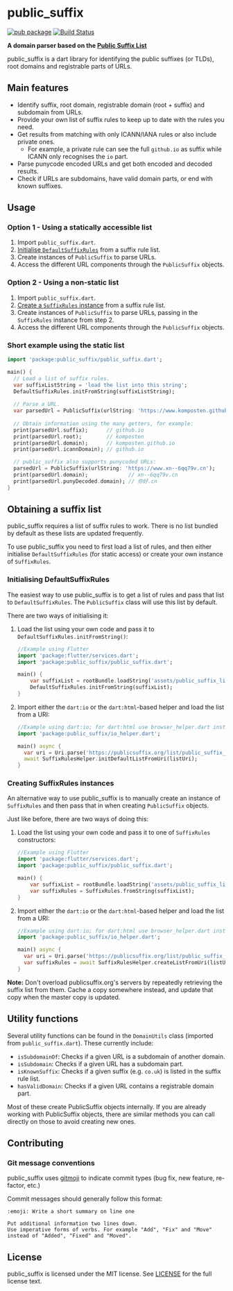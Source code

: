 # public_suffix
[![pub package](https://img.shields.io/pub/v/public_suffix.svg)](https://pub.dev/packages/public_suffix)
[![Build Status](https://travis-ci.com/Komposten/public_suffix.svg?branch=master)](https://travis-ci.com/Komposten/public_suffix)

**A domain parser based on the [Public Suffix List](https://publicsuffix.org/)**

public_suffix is a dart library for identifying the public suffixes (or TLDs), root domains and registrable parts of URLs.

## Main features
- Identify suffix, root domain, registrable domain (root + suffix) and subdomain from URLs.
- Provide your own list of suffix rules to keep up to date with the rules you need.
- Get results from matching with only ICANN/IANA rules or also include private ones.
    - For example, a private rule can see the full `github.io` as suffix while ICANN only recognises the `io` part.
- Parse punycode encoded URLs and get both encoded and decoded results.
- Check if URLs are subdomains, have valid domain parts, or end with known suffixes.

## Usage
### Option 1 - Using a statically accessible list
1) Import `public_suffix.dart`.
2) [Initialise `DefaultSuffixRules`](#initialising-defaultsuffixrules) from a suffix rule list.
3) Create instances of `PublicSuffix` to parse URLs.
4) Access the different URL components through the `PublicSuffix` objects.

### Option 2 - Using a non-static list
1) Import `public_suffix.dart`.
2) [Create a `SuffixRules` instance](#creating-suffixrules-instances) from a suffix rule list.
3) Create instances of `PublicSuffix` to parse URLs, passing in the `SuffixRules` instance from step 2.
4) Access the different URL components through the `PublicSuffix` objects.

### Short example using the static list
```dart
import 'package:public_suffix/public_suffix.dart';

main() {
  // Load a list of suffix rules.
  var suffixListString = 'load the list into this string';
  DefaultSuffixRules.initFromString(suffixListString);
  
  // Parse a URL.
  var parsedUrl = PublicSuffix(urlString: 'https://www.komposten.github.io');
  
  // Obtain information using the many getters, for example:
  print(parsedUrl.suffix);      // github.io
  print(parsedUrl.root);        // komposten
  print(parsedUrl.domain);      // komposten.github.io
  print(parsedUrl.icannDomain); // github.io

  // public_suffix also supports punycoded URLs:
  parsedUrl = PublicSuffix(urlString: 'https://www.xn--6qq79v.cn');
  print(parsedUrl.domain);             // xn--6qq79v.cn
  print(parsedUrl.punyDecoded.domain); // 你好.cn
}
```

## Obtaining a suffix list
public_suffix requires a list of suffix rules to work. There is no list bundled by default as these lists are updated frequently.

To use public_suffix you need to first load a list of rules, and then either initialise `DefaultSuffixRules` (for static access) or create
your own instance of `SuffixRules`.

### Initialising DefaultSuffixRules
The easiest way to use public_suffix is to get a list of rules and pass that list to `DefaultSuffixRules`. The `PublicSuffix` class will use this
list by default.

There are two ways of initialising it:
1) Load the list using your own code and pass it to `DefaultSuffixRules.initFromString()`:
   ```dart
   //Example using Flutter
   import 'package:flutter/services.dart';
   import 'package:public_suffix/public_suffix.dart';
   
   main() {
       var suffixList = rootBundle.loadString('assets/public_suffix_list.dat');
       DefaultSuffixRules.initFromString(suffixList);
   }
   ```
2) Import either the `dart:io` or the `dart:html`-based helper and load the list from a URI:
   ```dart
   //Example using dart:io; for dart:html use browser_helper.dart instead.
   import 'package:public_suffix/io_helper.dart';
   
   main() async {
     var uri = Uri.parse('https://publicsuffix.org/list/public_suffix_list.dat');
     await SuffixRulesHelper.initDefaultListFromUri(listUri);
   }
   ```

### Creating SuffixRules instances
An alternative way to use public_suffix is to manually create an instance of `SuffixRules` and then pass that in when creating `PublicSuffix` objects.

Just like before, there are two ways of doing this:
1) Load the list using your own code and pass it to one of `SuffixRules` constructors:
   ```dart
   //Example using Flutter
   import 'package:flutter/services.dart';
   import 'package:public_suffix/public_suffix.dart';
   
   main() {
       var suffixList = rootBundle.loadString('assets/public_suffix_list.dat');
       var suffixRules = SuffixRules.fromString(suffixList);
   }
   ```
2) Import either the `dart:io` or the `dart:html`-based helper and load the list from a URI:
   ```dart
   //Example using dart:io; for dart:html use browser_helper.dart instead.
   import 'package:public_suffix/io_helper.dart';
   
   main() async {
     var uri = Uri.parse('https://publicsuffix.org/list/public_suffix_list.dat');
     var suffixRules = await SuffixRulesHelper.createListFromUri(listUri);
   }
   ```

**Note:** Don't overload publicsuffix.org's servers by repeatedly retrieving the suffix list from them. Cache a copy somewhere instead, and update that copy when the master copy is updated.

## Utility functions
Several utility functions can be found in the `DomainUtils` class (imported from `public_suffix.dart`). These currently include:
- `isSubdomainOf`: Checks if a given URL is a subdomain of another domain.
- `isSubdomain`: Checks if a given URL has a subdomain part.
- `isKnownSuffix`: Checks if a given suffix (e.g. `co.uk`) is listed in the suffix rule list.
- `hasValidDomain`: Checks if a given URL contains a registrable domain part.

Most of these create PublicSuffix objects internally. If you are already working with PublicSuffix objects, there are similar methods you can call directly on those to avoid creating new ones.

## Contributing
### Git message conventions
public_suffix uses [gitmoji](https://gitmoji.carloscuesta.me) to indicate commit types (bug fix, new feature, re-factor, etc.)

Commit messages should generally follow this format:
```
:emoji: Write a short summary on line one

Put additional information two lines down.
Use imperative forms of verbs. For example "Add", "Fix" and "Move" instead of "Added", "Fixed" and "Moved".
```

## License
public_suffix is licensed under the MIT license. See [LICENSE](https://github.com/Komposten/public_suffix/blob/master/LICENSE) for the full license text.
